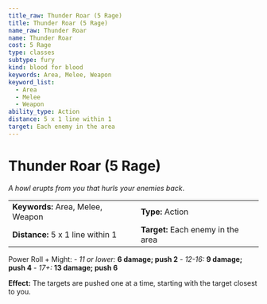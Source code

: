 ```yaml
---
title_raw: Thunder Roar (5 Rage)
title: Thunder Roar (5 Rage)
name_raw: Thunder Roar
name: Thunder Roar
cost: 5 Rage
type: classes
subtype: fury
kind: blood for blood
keywords: Area, Melee, Weapon
keyword_list:
  - Area
  - Melee
  - Weapon
ability_type: Action
distance: 5 x 1 line within 1
target: Each enemy in the area
---
```


# Thunder Roar (5 Rage)

*A howl erupts from you that hurls your enemies back*.

|                                   |                                    |
| :-------------------------------- | :--------------------------------- |
| **Keywords:** Area, Melee, Weapon | **Type:** Action                   |
| **Distance:** 5 x 1 line within 1 | **Target:** Each enemy in the area |

Power Roll + Might: - *11 or lower:* **6 damage; push 2** - *12-16:* **9 damage; push 4** - *17+:* **13 damage; push 6**

**Effect:** The targets are pushed one at a time, starting with the target closest to you.
